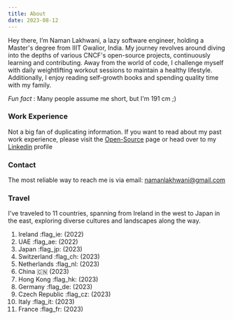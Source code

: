 ```yaml
---
title: About
date: 2023-08-12
---
```


Hey there, I’m Naman Lakhwani, a lazy software engineer, holding a Master's degree from IIIT Gwalior, India. My journey revolves around diving into the depths of various CNCF's open-source projects, continuously learning and contributing. Away from the world of code, I challenge myself with daily weightlifting workout sessions to maintain a healthy lifestyle. Additionally, I enjoy reading self-growth books and spending quality time with my family. 

*Fun fact* : Many people assume me short, but I'm 191 cm ;)

### Work Experience
Not a big fan of duplicating information. If you want to read about my past work experience, please visit the [Open-Source](../projects) page or head over to my [Linkedin](https://www.linkedin.com/in/naman2001/) profile

### Contact
The most reliable way to reach me is via email: namanlakhwani@gmail.com

### Travel
I've traveled to 11 countries, spanning from Ireland in the west to Japan in the east, exploring diverse cultures and landscapes along the way.

1. Ireland :flag_ie: (2022)
2. UAE :flag_ae: (2022)
3. Japan :flag_jp: (2023)
4. Switzerland :flag_ch: (2023)
5. Netherlands :flag_nl: (2023)
6. China :cn: (2023)
7. Hong Kong :flag_hk: (2023)
8. Germany :flag_de: (2023)
9. Czech Republic :flag_cz: (2023)
10. Italy :flag_it: (2023)
11. France :flag_fr: (2023)